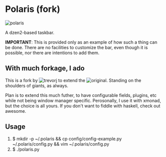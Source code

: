 # Polaris (fork)

![polaris](http://farm6.static.flickr.com/5229/5658070001_1058edfc64_b.jpg)

A dzen2-based taskbar. 

**IMPORTANT**: This is provided only as an example of how such a thing can be done. There are no facilities 
to customize the bar, even though it is possible, nor there are intentions to add them.

## With much forkage, I ado

This is a fork by ![trevorj](https://github.com/akatrevorjay) to extend the ![original](http://github.com/fmoralesc/polaris).
Standing on the shoulders of giants, as always.

Plan is to extend this much futher, to have configurable fields, plugins, etc while not being window manager specific.
Perosonally, I use it with xmonad, but the choice is all yours. If you don't want to fiddle with haskell, check out awesome.

## Usage

1. $ mkdir -p ~/.polaris && cp config/config-example.py ~/.polaris/config.py && vim ~/.polaris/config.py
2. $ ./polaris.py

